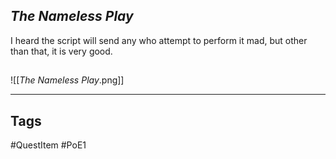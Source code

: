 ## _The Nameless Play_
I heard the script will send any who attempt to perform it mad,
but other than that, it is very good.
## 
![[_The Nameless Play_.png]]

---
## Tags
#QuestItem
#PoE1